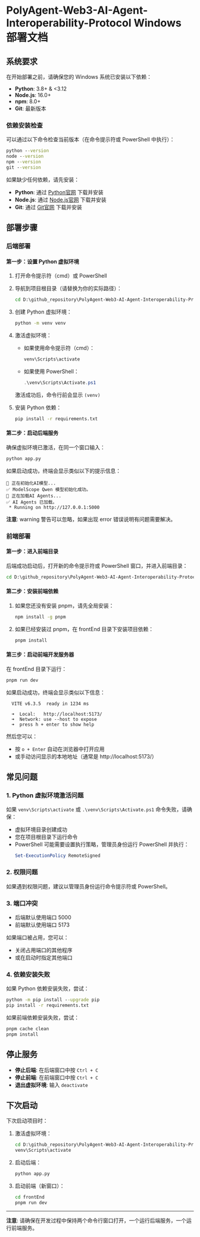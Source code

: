 # PolyAgent-Web3-AI-Agent-Interoperability-Protocol Windows 部署文档

## 系统要求

在开始部署之前，请确保您的 Windows 系统已安装以下依赖：

- **Python**: 3.8+ & <3.12
- **Node.js**: 16.0+
- **npm**: 8.0+
- **Git**: 最新版本

### 依赖安装检查

可以通过以下命令检查当前版本（在命令提示符或 PowerShell 中执行）：

```cmd
python --version
node --version
npm --version
git --version
```

如果缺少任何依赖，请先安装：

- **Python**: 通过 [Python官网](https://www.python.org/) 下载并安装
- **Node.js**: 通过 [Node.js官网](https://nodejs.org/) 下载并安装
- **Git**: 通过 [Git官网](https://git-scm.com/) 下载并安装

## 部署步骤

### 后端部署

#### 第一步：设置 Python 虚拟环境

1. 打开命令提示符（cmd）或 PowerShell
2. 导航到项目根目录（请替换为你的实际路径）：
   ```cmd
   cd D:\github_repository\PolyAgent-Web3-AI-Agent-Interoperability-Protocol
   ```

3. 创建 Python 虚拟环境：
   ```cmd
   python -m venv venv
   ```

4. 激活虚拟环境：
   - 如果使用命令提示符（cmd）：
     ```cmd
     venv\Scripts\activate
     ```
   - 如果使用 PowerShell：
     ```powershell
     .\venv\Scripts\Activate.ps1
     ```

   激活成功后，命令行前会显示 `(venv)`

5. 安装 Python 依赖：
   ```cmd
   pip install -r requirements.txt
   ```

#### 第二步：启动后端服务

确保虚拟环境已激活，在同一个窗口输入：

```cmd
python app.py
```

如果启动成功，终端会显示类似以下的提示信息：
```
🧠 正在初始化AI模型...
✅ ModelScope Qwen 模型初始化成功。
🤖 正在加载AI Agents...
✅ AI Agents 已加载。
 * Running on http://127.0.0.1:5000
```

**注意**: warning 警告可以忽略，如果出现 error 错误说明有问题需要解决。

### 前端部署

#### 第一步：进入前端目录

后端成功启动后，打开新的命令提示符或 PowerShell 窗口，并进入前端目录：

```cmd
cd D:\github_repository\PolyAgent-Web3-AI-Agent-Interoperability-Protocol\frontEnd
```

#### 第二步：安装前端依赖

1. 如果您还没有安装 pnpm，请先全局安装：
   ```cmd
   npm install -g pnpm
   ```

2. 如果已经安装过 pnpm，在 frontEnd 目录下安装项目依赖：
   ```cmd
   pnpm install
   ```

#### 第三步：启动前端开发服务器

在 frontEnd 目录下运行：

```cmd
pnpm run dev
```

如果启动成功，终端会显示类似以下信息：
```
  VITE v6.3.5  ready in 1234 ms

  ➜  Local:   http://localhost:5173/
  ➜  Network: use --host to expose
  ➜  press h + enter to show help
```

然后您可以：
- 按 `o + Enter` 自动在浏览器中打开应用
- 或手动访问显示的本地地址（通常是 http://localhost:5173/）

## 常见问题

### 1. Python 虚拟环境激活问题

如果 `venv\Scripts\activate` 或 `.\venv\Scripts\Activate.ps1` 命令失败，请确保：
- 虚拟环境目录创建成功
- 您在项目根目录下运行命令
- PowerShell 可能需要设置执行策略，管理员身份运行 PowerShell 并执行：
  ```powershell
  Set-ExecutionPolicy RemoteSigned
  ```

### 2. 权限问题

如果遇到权限问题，建议以管理员身份运行命令提示符或 PowerShell。

### 3. 端口冲突

- 后端默认使用端口 5000
- 前端默认使用端口 5173

如果端口被占用，您可以：
- 关闭占用端口的其他程序
- 或在启动时指定其他端口

### 4. 依赖安装失败

如果 Python 依赖安装失败，尝试：
```cmd
python -m pip install --upgrade pip
pip install -r requirements.txt
```

如果前端依赖安装失败，尝试：
```cmd
pnpm cache clean
pnpm install
```

## 停止服务

- **停止后端**: 在后端窗口中按 `Ctrl + C`
- **停止前端**: 在前端窗口中按 `Ctrl + C`
- **退出虚拟环境**: 输入 `deactivate`

## 下次启动

下次启动项目时：

1. 激活虚拟环境：
   ```cmd
   cd D:\github_repository\PolyAgent-Web3-AI-Agent-Interoperability-Protocol
   venv\Scripts\activate
   ```

2. 启动后端：
   ```cmd
   python app.py
   ```

3. 启动前端（新窗口）：
   ```cmd
   cd frontEnd
   pnpm run dev
   ```

---

**注意**: 请确保在开发过程中保持两个命令行窗口打开，一个运行后端服务，一个运行前端服务。